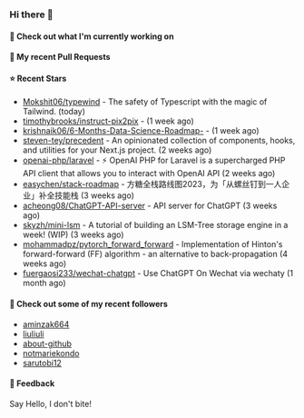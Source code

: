 ### Hi there 👋

#### 👷 Check out what I'm currently working on

#### 🔨 My recent Pull Requests


#### ⭐ Recent Stars

- [Mokshit06/typewind](https://github.com/Mokshit06/typewind) - The safety of Typescript with the magic of Tailwind. (today)
- [timothybrooks/instruct-pix2pix](https://github.com/timothybrooks/instruct-pix2pix) -  (1 week ago)
- [krishnaik06/6-Months-Data-Science-Roadmap-](https://github.com/krishnaik06/6-Months-Data-Science-Roadmap-) -  (1 week ago)
- [steven-tey/precedent](https://github.com/steven-tey/precedent) - An opinionated collection of components, hooks, and utilities for your Next.js project. (2 weeks ago)
- [openai-php/laravel](https://github.com/openai-php/laravel) - ⚡️ OpenAI PHP for Laravel is a supercharged PHP API client that allows you to interact with OpenAI API (2 weeks ago)
- [easychen/stack-roadmap](https://github.com/easychen/stack-roadmap) - 方糖全栈路线图2023，为「从螺丝钉到一人企业」补全技能栈 (3 weeks ago)
- [acheong08/ChatGPT-API-server](https://github.com/acheong08/ChatGPT-API-server) - API server for ChatGPT (3 weeks ago)
- [skyzh/mini-lsm](https://github.com/skyzh/mini-lsm) - A tutorial of building an LSM-Tree storage engine in a week! (WIP) (3 weeks ago)
- [mohammadpz/pytorch_forward_forward](https://github.com/mohammadpz/pytorch_forward_forward) - Implementation of Hinton&#39;s forward-forward (FF) algorithm - an alternative to back-propagation  (4 weeks ago)
- [fuergaosi233/wechat-chatgpt](https://github.com/fuergaosi233/wechat-chatgpt) - Use ChatGPT On Wechat via wechaty (1 month ago)

#### 👯 Check out some of my recent followers

- [aminzak664](https://github.com/aminzak664)
- [liuliuli](https://github.com/liuliuli)
- [about-github](https://github.com/about-github)
- [notmariekondo](https://github.com/notmariekondo)
- [sarutobi12](https://github.com/sarutobi12)

#### 💬 Feedback

Say Hello, I don't bite!